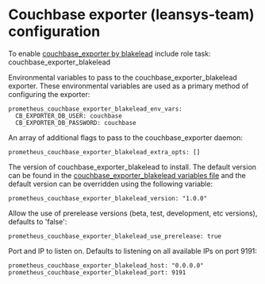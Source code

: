 # Couchbase exporter (leansys-team) configuration

To enable [couchbase_exporter by blakelead](https://github.com/blakelead/couchbase_exporter) include role task: couchbase_exporter_blakelead

Environmental variables to pass to the couchbase_exporter_blakelead exporter. These environmental variables are used as a primary method of configuring the exporter:

    prometheus_couchbase_exporter_blakelead_env_vars:
      CB_EXPORTER_DB_USER: couchbase
      CB_EXPORTER_DB_PASSWORD: couchbase

An array of additional flags to pass to the couchbase_exporter daemon:

    prometheus_couchbase_exporter_blakelead_extra_opts: []

The version of couchbase_exporter_blakelead to install. The default version can be found in the [couchbase_exporter_blakelead variables file](../vars/software/couchbase_exporter_blakelead.yml) and the default version can be overridden using the following variable:

    prometheus_couchbase_exporter_blakelead_version: "1.0.0"

Allow the use of prerelease versions (beta, test, development, etc versions), defaults to 'false':

    prometheus_couchbase_exporter_blakelead_use_prerelease: true

Port and IP to listen on. Defaults to listening on all available IPs on port 9191:

    prometheus_couchbase_exporter_blakelead_host: "0.0.0.0"
    prometheus_couchbase_exporter_blakelead_port: 9191
